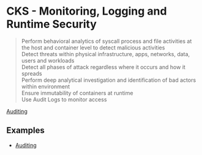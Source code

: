 # CKS - Monitoring, Logging and Runtime Security

> Perform behavioral analytics of syscall process and file activities at the host and container level to 
detect malicious activities  
> Detect threats within physical infrastructure, apps, networks, data, users and workloads  
> Detect all phases of attack regardless where it occurs and how it spreads  
> Perform deep analytical investigation and identification of bad actors within environment  
> Ensure immutability of containers at runtime  
> Use Audit Logs to monitor access

[Auditing](https://kubernetes.io/docs/tasks/debug/debug-cluster/audit/)

## Examples

* [Auditing](6.1-auditing-examples.md)
